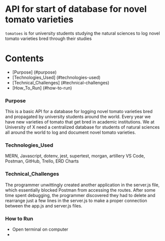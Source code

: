# API for start of database for novel tomato varieties

`tomatoes` is for university students studying the natural sciences to log novel tomato varieties bred through their studies 
##

Contents
=========

* [Purpose] (#purpose) 
* [Technologies_Used] (#technologies-used)
* [Technical_Challenges] (#technical-challenges)
* [How_To_Run] (#how-to-run)


### Purpose 

This is a basic API for a database for logging novel tomato varieties bred and propagated by university students around the world. 
Every year we have new varieties of tomato that get bred in academic institutions. We at University of X need a centralized database for students of natural sciences all around the world to log and document novel tomato varieties.

### Technologies_Used
 
 MERN, Javascript, dotenv, jest, supertest, morgan, artillery 
 VS Code, Postman, GitHub, Trello, ERD Charts

### Technical_Challenges 

The programmer unwittingly created another application in the server.js file, which essentially blocked Postman from accessing the routes. After some time spent debugging, the programmer discovered they had to delete and rearrange just a few lines in the server.js to make a proper connection between the app.js and server.js files. 

### How to Run 

- Open terminal on computer
- 


